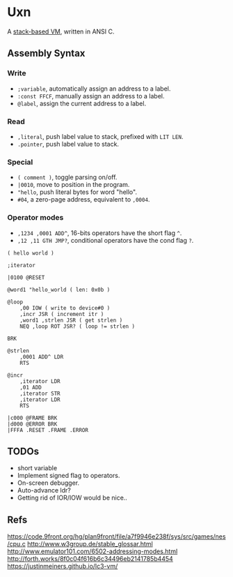 # Uxn

A [stack-based VM](https://wiki.xxiivv.com/site/uxn.html), written in ANSI C.

## Assembly Syntax

### Write

- `;variable`, automatically assign an address to a label.
- `:const FFCF`, manually assign an address to a label.
- `@label`, assign the current address to a label.

### Read

- `,literal`, push label value to stack, prefixed with `LIT LEN`.
- `.pointer`, push label value to stack.

### Special

- `( comment )`, toggle parsing on/off.
- `|0010`, move to position in the program.
- `"hello`, push literal bytes for word "hello".
- `#04`, a zero-page address, equivalent to `,0004`.

### Operator modes

- `,1234 ,0001 ADD^`, 16-bits operators have the short flag `^`.
- `,12 ,11 GTH JMP?`, conditional operators have the cond flag `?`.

```
( hello world )

;iterator

|0100 @RESET

@word1 "hello_world ( len: 0x0b )

@loop
	,00 IOW ( write to device#0 )
	,incr JSR ( increment itr )
	,word1 ,strlen JSR ( get strlen )
	NEQ ,loop ROT JSR? ( loop != strlen )

BRK

@strlen
	,0001 ADD^ LDR
	RTS

@incr
	,iterator LDR
	,01 ADD
	,iterator STR 
	,iterator LDR
	RTS

|c000 @FRAME BRK 
|d000 @ERROR BRK 
|FFFA .RESET .FRAME .ERROR
```

## TODOs

- short variable
- Implement signed flag to operators.
- On-screen debugger.
- Auto-advance ldr?
- Getting rid of IOR/IOW would be nice..

## Refs

https://code.9front.org/hg/plan9front/file/a7f9946e238f/sys/src/games/nes/cpu.c
http://www.w3group.de/stable_glossar.html
http://www.emulator101.com/6502-addressing-modes.html
http://forth.works/8f0c04f616b6c34496eb2141785b4454
https://justinmeiners.github.io/lc3-vm/
